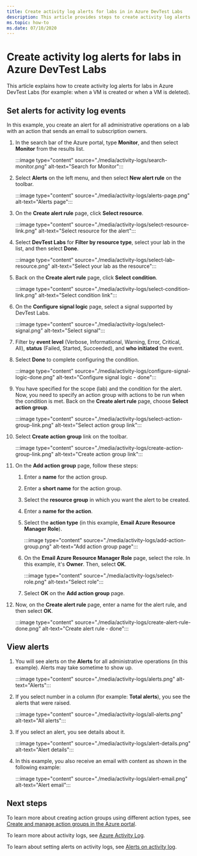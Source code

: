 ```yaml
---
title: Create activity log alerts for labs in in Azure DevTest Labs
description: This article provides steps to create activity log alerts for lab in Azure DevTest Labs.
ms.topic: how-to
ms.date: 07/10/2020
---
```


# Create activity log alerts for labs in Azure DevTest Labs
This article explains how to create activity log alerts for labs in Azure DevTest Labs (for example: when a VM is created or when a VM is deleted).

## Set alerts for activity log events
In this example, you create an alert for all administrative operations on a lab with an action that sends an email to subscription owners. 

1. In the search bar of the Azure portal, type **Monitor**, and then select **Monitor** from the results list. 

    :::image type="content" source="./media/activity-logs/search-monitor.png" alt-text="Search for Monitor":::        
1. Select **Alerts** on the left menu, and then select **New alert rule** on the toolbar. 

    :::image type="content" source="./media/activity-logs/alerts-page.png" alt-text="Alerts page":::    
1. On the **Create alert rule** page, click **Select resource**. 

    :::image type="content" source="./media/activity-logs/select-resource-link.png" alt-text="Select resource for the alert":::        
1. Select **DevTest Labs** for **Filter by resource type**, select your lab in the list, and then select **Done**.

    :::image type="content" source="./media/activity-logs/select-lab-resource.png" alt-text="Select your lab as the resource":::
1. Back on the **Create alert rule** page, click **Select condition**. 

    :::image type="content" source="./media/activity-logs/select-condition-link.png" alt-text="Select condition link":::    
1. On the **Configure signal logic** page, select a signal supported by DevTest Labs. 

    :::image type="content" source="./media/activity-logs/select-signal.png" alt-text="Select signal":::
1. Filter by **event level** (Verbose, Informational, Warning, Error, Critical, All), **status** (Failed, Started, Succeeded), and **who initiated** the event. 
1. Select **Done** to complete configuring the condition. 

    :::image type="content" source="./media/activity-logs/configure-signal-logic-done.png" alt-text="Configure signal logic - done":::
1. You have specified for the scope (lab) and the condition for the alert. Now, you need to specify an action group with actions to be run when the condition is met. Back on the **Create alert rule** page, choose **Select action group**. 

    :::image type="content" source="./media/activity-logs/select-action-group-link.png" alt-text="Select action group link":::
1. Select **Create action group** link on the toolbar. 

    :::image type="content" source="./media/activity-logs/create-action-group-link.png" alt-text="Create action group link":::
1. On the **Add action group** page, follow these steps:
    1. Enter a **name** for the action group.
    1. Enter a **short name** for the action group. 
    1. Select the **resource group** in which you want the alert to be created. 
    1. Enter a **name for the action**. 
    1. Select the **action type** (in this example, **Email Azure Resource Manager Role**). 

        :::image type="content" source="./media/activity-logs/add-action-group.png" alt-text="Add action group page":::
    1. On the **Email Azure Resource Manager Role** page, select the role. In this example, it's **Owner**. Then, select **OK**. 

        :::image type="content" source="./media/activity-logs/select-role.png" alt-text="Select role":::            
    1. Select **OK** on the **Add action group** page. 
1. Now, on the **Create alert rule** page, enter a name for the alert rule, and then select **OK**. 

    :::image type="content" source="./media/activity-logs/create-alert-rule-done.png" alt-text="Create alert rule - done":::

## View alerts 
1. You will see alerts on the **Alerts** for all administrative operations (in this example). Alerts may take sometime to show up. 

    :::image type="content" source="./media/activity-logs/alerts.png" alt-text="Alerts":::
1. If you select number in a column (for example: **Total alerts**), you see the alerts that were raised. 

    :::image type="content" source="./media/activity-logs/all-alerts.png" alt-text="All alerts":::
1. If you select an alert, you see details about it. 

    :::image type="content" source="./media/activity-logs/alert-details.png" alt-text="Alert details":::
1. In this example, you also receive an email with content as shown in the following example: 

    :::image type="content" source="./media/activity-logs/alert-email.png" alt-text="Alert email":::

## Next steps
To learn more about creating action groups using different action types, see [Create and manage action groups in the Azure portal](../azure-monitor/platform/action-groups.md).

To learn more about activity logs, see  [Azure Activity Log](../azure-monitor/platform/activity-log.md).

To learn about setting alerts on activity logs, see [Alerts on activity log](../azure-monitor/platform/activity-log-alerts.md).

